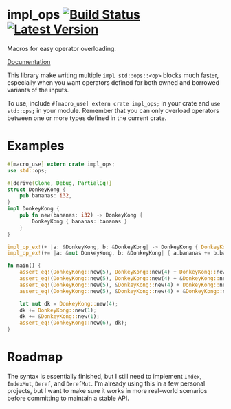 # impl_ops [![Build Status]][travis] [![Latest Version]][crates.io]

[Build Status]: https://api.travis-ci.org/brianwp3000/impl_ops.svg?branch=master
[travis]: https://travis-ci.org/brianwp3000/impl_ops
[Latest Version]: https://img.shields.io/crates/v/impl_ops.svg
[crates.io]: https://crates.io/crates/impl_ops

Macros for easy operator overloading.

[Documentation](https://docs.rs/impl_ops/)

This library make writing multiple `impl std::ops::<op>` blocks much faster, especially when you want operators defined for both owned and borrowed variants of the inputs.

To use, include `#[macro_use] extern crate impl_ops;` in your crate and `use std::ops;` in your module. Remember that you can only overload operators between one or more types defined in the current crate.
# Examples
```rust
#[macro_use] extern crate impl_ops;
use std::ops;

#[derive(Clone, Debug, PartialEq)]
struct DonkeyKong {
    pub bananas: i32,
}
impl DonkeyKong {
    pub fn new(bananas: i32) -> DonkeyKong {
        DonkeyKong { bananas: bananas }
    }
}

impl_op_ex!(+ |a: &DonkeyKong, b: &DonkeyKong| -> DonkeyKong { DonkeyKong::new(a.bananas + b.bananas) });
impl_op_ex!(+= |a: &mut DonkeyKong, b: &DonkeyKong| { a.bananas += b.bananas });

fn main() {
    assert_eq!(DonkeyKong::new(5), DonkeyKong::new(4) + DonkeyKong::new(1));
    assert_eq!(DonkeyKong::new(5), DonkeyKong::new(4) + &DonkeyKong::new(1));
    assert_eq!(DonkeyKong::new(5), &DonkeyKong::new(4) + DonkeyKong::new(1));
    assert_eq!(DonkeyKong::new(5), &DonkeyKong::new(4) + &DonkeyKong::new(1));

    let mut dk = DonkeyKong::new(4);
    dk += DonkeyKong::new(1);
    dk += &DonkeyKong::new(1);
    assert_eq!(DonkeyKong::new(6), dk);
}
```

# Roadmap
The syntax is essentially finished, but I still need to implement `Index`, `IndexMut`, `Deref`, and `DerefMut`. I'm already using this in a few personal projects, but I want to make sure it works in more real-world scenarios before committing to maintain a stable API. 
